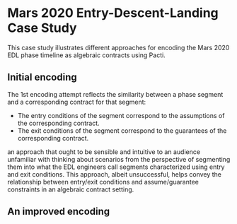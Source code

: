 # Mars 2020 Entry-Descent-Landing Case Study

This case study illustrates different approaches for encoding the Mars 2020 EDL phase timeline as algebraic contracts using Pacti.

## Initial encoding

The 1st encoding attempt reflects the similarity between a phase segment and a corresponding contract for that segment:
- The entry conditions of the segment correspond to the assumptions of the corresponding contract.
- The exit conditions of the segment correspond to the guarantees of the corresponding contract.

an approach that ought to be sensible and intuitive to an audience unfamiliar with thinking about scenarios from the perspective of segmenting them into what the EDL engineers call segments characterized using entry and exit conditions. This approach, albeit unsuccessful, helps convey the relationship between entry/exit conditions and assume/guarantee constraints in an algebraic contract setting.

## An improved encoding

